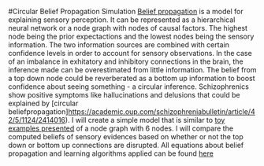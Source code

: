 #Circular Belief Propagation Simulation
[Belief propagation](https://en.wikipedia.org/wiki/Belief_propagation) is a model for explaining sensory perception. It can be represented as a hierarchical neural network or a node graph with nodes of causal factors. The highest node being the prior expectactions and the lowest nodes being the sensory information. The two information sources are combined with certain confidence levels in order to account for sensory observations. 
 In the case of an imbalance in exhitatory and inhibitory connections in the brain, the inference made can be overestimated from little information. The belief from a top down node could be reverberated as a bottom up information to boost confidence about seeing something - a circular inference. Schizophrenics show positive symptoms like hallucinations and delusions that could be explained by [circular beliefpropagation]https://academic.oup.com/schizophreniabulletin/article/42/5/1124/2414016). I will create a simple model that is similar to [toy examples presented](https://academic.oup.com/brain/article/136/11/3227/324497) of a node graph with 6 nodes. I will compare the computed beliefs of sensory evidences based on whether or not the top down or bottom up connections are disrupted. All equations about belief propagation and learning algorithms applied can be found [here](https://oup.silverchair-cdn.com/oup/backfile/Content_public/Journal/brain/136/11/10.1093_brain_awt257/3/awt257_Supplementary_Data.zip?Expires=1578341001&Signature=y6luI7Pil3mD-OqDYChLIsVoNk4ev2r1sMzwQessujtYe2gs0AGiBhiIF~Y0zUdh7GYVKN1KrUGg7SdaFuQj3Tix46ZIqsDXCGrfNc~AP5Of3M8kcNULcwHSPt5eDcVe9z7AI8HoIflqg6dEyG3dNOvK658O1HsUx-zUmt0ZR~ltqJuhK1eGOfJhzqv-agYcZFmt4Mt8ECe8rwxGBiwrC-kz6LpYJ3NzaejK1H5mo9e-fqmEmWMIVdnmuphqFvU~ey-59TAuzAjUyX3ayXHbooo8WhEpvoc2zWUYf9Dri5J296xG6T~hGXz2JdDYfHvFC-3dGiTM5mn7pmzdDhhFfA__&Key-Pair-Id=APKAIE5G5CRDK6RD3PGA)